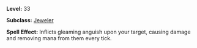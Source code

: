 <!-- TITLE: Spell: Gleaming Anguish -->

**Level:** 33

**Subclass:** [Jeweler](jeweler)

**Spell Effect:**  Inflicts gleaming anguish upon your target, causing damage and removing mana from them every tick.